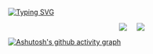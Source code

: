[![Typing SVG](https://readme-typing-svg.demolab.com?font=Fira+Code&pause=1000&color=07F7BC&width=435&lines=%E8%80%90%E5%BF%83%E6%98%AF%E7%94%9F%E6%B4%BB%E7%9A%84%E5%85%B3%E9%94%AE)](https://git.io/typing-svg)

<div style="display: flex; gap: 20px; justify-content: center;">
  <img src="https://github-readme-stats.vercel.app/api?username=HOWILLMAKEIT&show_icons=true&theme=radical" />
  <img src="https://github-readme-stats.vercel.app/api/top-langs/?username=HOWILLMAKEIT&layout=compact&theme=radical" />
</div>

[![Ashutosh's github activity graph](https://github-readme-activity-graph.vercel.app/graph?username=HOWILLMAKEIT&theme=react)](https://github.com/ashutosh00710/github-readme-activity-graph)






